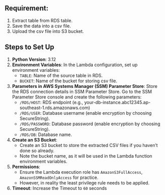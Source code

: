 ## Requirement:
1. Extract table from RDS table.
2. Save the data into a csv file.
3. Upload the csv file into S3 bucket.

## Steps to Set Up
1. **Python Version**: 3.12
2. **Environment Variables**: In the Lambda configuration, set up environment variables:
    - `TABLE`: Name of the source table in RDS.
    - `BUCKET`: Name of the bucket for storing csv file.
3. **Parameters in AWS Systems Manager (SSM) Parameter Store**: Store the RDS connection details in SSM Parameter Store. Go to the SSM Parameter Store console and create the following parameters:
    - `/RDS/HOST`: RDS endpoint (e.g., your-db-instance.abc12345.ap-southeast-1.rds.amazonaws.com)
    - `/RDS/USER`: Database username (enable encryption by choosing SecureString).
    - `/RDS/PASSWORD`: Database password (enable encryption by choosing SecureString).
    - `/RDS/DB`: Database name.
4. **Create an S3 Bucket**:
    - Create an S3 bucket to store the extracted CSV files if you haven’t done so already.
    - Note the bucket name, as it will be used in the Lambda function environment variables.
5. **Permissions**: 
    - Ensure the Lambda execution role has `AmazonS3FullAccess`, `AmazonSSMReadOnlyAccess` for practice.  
    - However, in reality the least privilege rule needs to be applied.
6. **Timeout**: Increase the Timeout to `60` seconds